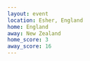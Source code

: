 ```yaml
---
layout: event
location: Esher, England
home: England
away: New Zealand
home_score: 3
away_score: 16
---
```

